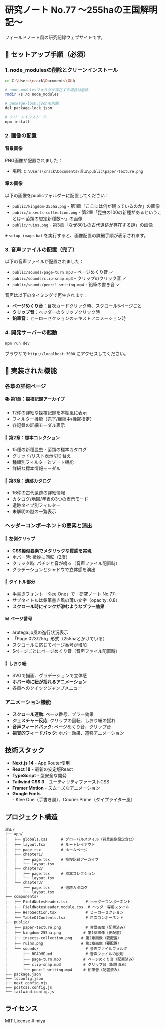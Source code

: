 # 研究ノート No.77 ～255haの王国解明記～

フィールドノート風の研究記録ウェブサイトです。

## 🚨 セットアップ手順（必須）

### 1. node_modulesの削除とクリーンインストール

```bash
cd C:\Users\crack\Documents\深山

# node_modulesフォルダが存在する場合は削除
rmdir /s /q node_modules

# package-lock.jsonも削除
del package-lock.json

# クリーンインストール
npm install
```

### 2. 画像の配置

#### 背景画像
PNG画像が配置されました：
- 場所: `C:\Users\crack\Documents\深山\public\paper-texture.png`

#### 章の画像
以下の画像をpublicフォルダーに配置してください：
- `public/kingdom-255ha.png` - 第1章「ここには何が眠っているのか」の画像
- `public/insects-collection.png` - 第2章「昆虫の100の新種があるということは〜菌類の想定新種数〜」の画像
- `public/ruins.png` - 第3章「なぜ80もの古代遺跡が存在する謎」の画像

※ `setup-image.bat` を実行すると、画像配置の詳細手順が表示されます。

### 3. 音声ファイルの配置（完了）

以下の音声ファイルが配置されました：
- `public/sounds/page-turn.mp3` - ページめくり音 ✓
- `public/sounds/clip-snap.mp3` - クリップのクリック音 ✓
- `public/sounds/pencil writing.mp4` - 鉛筆の書き音 ✓

音声は以下のタイミングで再生されます：
- **ページめくり音**：目次カードクリック時、スクロール5ページごと
- **クリップ音**：ヘッダーのクリップクリック時
- **鉛筆音**：ヒーローセクションのテキストアニメーション時

### 4. 開発サーバーの起動

```bash
npm run dev
```

ブラウザで `http://localhost:3000` にアクセスしてください。

## 🎯 実装された機能

### 各章の詳細ページ

#### 📚 第1章：探検記録アーカイブ
- 12件の詳細な探検記録を本棚風に表示
- フィルター機能（完了/継続中/機密指定）
- 各記録の詳細モーダル表示

#### 🔬 第2章：標本コレクション
- 15種の新種昆虫・菌類の標本カタログ
- グリッド/リスト表示切り替え
- 種類別フィルターとソート機能
- 詳細な標本情報モーダル

#### 🗿 第3章：遺跡カタログ
- 16件の古代遺跡の詳細情報
- カタログ/地図/年表の3つの表示モード
- 遺跡タイプ別フィルター
- 未解明の謎の一覧表示

### ヘッダーコンポーネントの要素と演出

#### 📎 左側クリップ
- **CSS擬似要素でメタリックな質感を実現**
- ホバー時: 微妙に回転（2度）
- クリック時: パチンと音が鳴る（音声ファイル配置時）
- グラデーションとシャドウで立体感を演出

#### 📝 タイトル部分
- 手書きフォント「Klee One」で「研究ノート No.77」
- サブタイトルは鉛筆書き風の薄い文字（opacity: 0.8）
- **スクロール時にインクが滲むようなブラー効果**

#### 📊 ページ番号
- arutega.jp風の進行状況表示
- 「Page 023/255」形式（255haとかけている）
- スクロールに応じてページ番号が増加
- 5ページごとにページめくり音（音声ファイル配置時）

#### 🔖 しおり紐
- SVGで描画、グラデーションで立体感
- **ホバー時に紐が揺れるアニメーション**
- 各章へのクイックジャンプメニュー

### アニメーション機能

- **スクロール連動**: ページ番号、ブラー効果
- **ジェスチャー反応**: クリップの回転、しおり紐の揺れ
- **音声フィードバック**: ページめくり音、クリップ音
- **視覚的フィードバック**: ホバー効果、遷移アニメーション

## 技術スタック

- **Next.js 14** - App Router使用
- **React 18** - 最新の安定版React
- **TypeScript** - 型安全な開発
- **Tailwind CSS 3** - ユーティリティファーストCSS
- **Framer Motion** - スムーズなアニメーション
- **Google Fonts** - Klee One（手書き風）、Courier Prime（タイプライター風）

## プロジェクト構造

```
深山/
├── app/
│   ├── globals.css      # グローバルスタイル（背景画像設定含む）
│   ├── layout.tsx       # ルートレイアウト
│   ├── page.tsx         # ホームページ
│   ├── chapter1/
│   │   ├── page.tsx     # 探検記録アーカイブ
│   │   └── layout.tsx
│   ├── chapter2/
│   │   ├── page.tsx     # 標本コレクション
│   │   └── layout.tsx
│   └── chapter3/
│       ├── page.tsx     # 遺跡カタログ
│       └── layout.tsx
├── components/
│   ├── FieldNotesHeader.tsx        # ヘッダーコンポーネント
│   ├── FieldNotesHeader.module.css  # ヘッダー専用スタイル
│   ├── HeroSection.tsx             # ヒーローセクション
│   └── TableOfContents.tsx         # 目次コンポーネント
├── public/
│   ├── paper-texture.png           # 背景画像（配置済み）
│   ├── kingdom-255ha.png          # 第1章画像（要配置）
│   ├── insects-collection.png    # 第2章画像（要配置）
│   ├── ruins.png                 # 第3章画像（要配置）
│   └── sounds/                     # 音声ファイルフォルダ
│       ├── README.md               # 音声ファイルの説明
│       ├── page-turn.mp3          # ページめくり音（配置済み）
│       ├── clip-snap.mp3          # クリップ音（配置済み）
│       └── pencil writing.mp4     # 鉛筆音（配置済み）
├── package.json
├── tsconfig.json
├── next.config.mjs
├── postcss.config.js
└── tailwind.config.js
```

## ライセンス

MIT License
#   m i y a  
 